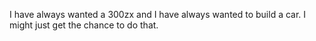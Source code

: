 I have always wanted a 300zx and I have always wanted to build a car. I might just get the chance to do that. 
